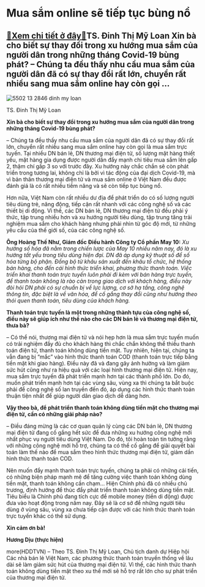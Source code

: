 Mua sắm online sẽ tiếp tục bùng nổ
==================================

[:gift:Xem chi tiết ở đây:gift:](https://hddtvn.com/mua-sam-online-se-tiep-tuc-bung-no/)TS. Đinh Thị Mỹ Loan Xin bà cho biết sự thay đổi trong xu hướng mua sắm của người dân trong những tháng Covid-19 bùng phát? – Chúng ta đều thấy nhu cầu mua sắm của người dân đã có sự thay đổi rất lớn, chuyển rất nhiều sang mua sắm online hay còn gọi …
-----------------------------------------------------------------------------------------------------------------------------------------------------------------------------------------------------------------------------------------------------------





![5502 13 2846 dinh my loan](https://haiquanonline.com.vn/stores/news_dataimages/anhntp/082020/24/18/in_article/5502_13-_2846_Dinh_My_Loan.jpg?rt=20200825085649 "undefined")


TS. Đinh Thị Mỹ Loan



**Xin bà cho biết sự thay đổi trong xu hướng mua sắm của người dân trong những tháng Covid-19 bùng phát?**


– Chúng ta đều thấy nhu cầu mua sắm của người dân đã có sự thay đổi rất lớn, chuyển rất nhiều sang mua sắm online hay còn gọi là mua sắm trực tuyến. Tại nhiều DN bán lẻ, DN thương mại điện tử, số lượng mặt hàng thiết yếu, mặt hàng gia dụng được người dân đẩy mạnh chi tiêu mua sắm lên gấp 2, thậm chí gấp 3 so với trước đây. Xu hướng này chắc chắn sẽ còn phát triển trong tương lai, không chỉ là bởi vì tác động của đại dịch Covid-19, mà vì bản thân thương mại điện tử và mua sắm online ở Việt Nam đều được đánh giá là có rất nhiều tiềm năng và sẽ còn tiếp tục bùng nổ.


Hơn nữa, Việt Nam còn rất nhiều dư địa để phát triển do có số lượng người tiêu dùng trẻ, năng động, tiếp cận rất nhanh với các công nghệ số và các thiết bị di động. Vì thế, các DN bán lẻ, DN thương mại điện tử đều phải ý thức, tập trung nhiều hơn và xu hướng người tiêu dùng, tập trung tăng trải nghiệm mua sắm cho khách hàng nhưng phải nhìn từ góc độ mới, từ những yêu cầu của thế giới số, của các công nghệ số.





**Ông Hoàng Thế Như, Giám đốc Điều hành Công ty Cổ phần May 10:** 
*Xu hướng số hóa đã nằm trong chiến lược của May 10 nhiều năm nay, đó là xu hướng tất yếu trong tiêu dùng hiện đại. DN đã áp dụng kỹ thuật số để số hóa từng bộ phận. Đồng bộ từ khâu sản xuất đến khâu tổ chức, hệ thống bán hàng, cho đến cái hình thức triển khai, phương thức thanh toán. Việc triển khai thanh toán trực tuyến luôn phải đi kèm với bán hàng trực tuyến, để thanh toán không là rào cản trong giao dịch với khách hàng, điều này đòi hỏi DN phải có sự chuẩn bị về lực lượng, cơ sở hạ tầng, công nghệ thông tin, đặc biệt là về văn hóa, để cố gắng thay đổi cũng như hướng theo thói quen thanh toán, tiêu dùng của khách hàng.*






**Thanh toán trực tuyến là một trong những thành tựu của công nghệ số, điều này sẽ giúp ích như thế nào cho các DN bán lẻ và thương mại điện tử, thưa bà?**


– Có thể nói, thương mại điện tử và nói hẹp hơn là mua sắm trực tuyến muốn có trải nghiệm đầy đủ cho khách hàng thì chắc chắn không thể thiếu thanh toán điện tử, thanh toán không dùng tiền mặt. Tuy nhiên, hiện tại, chúng ta vẫn đang bị “mắc” vào hình thức thanh toán COD (thanh toán trực tiếp bằng tiền mặt khi giao hàng). Điều này đã và đang gây ảnh hưởng và làm giảm sức hút cũng như ra hiệu quả với các loại hình thương mại điện tử. Hiện nay, mua sắm trực tuyến đã phát triển mạnh hơn tại các thành phố lớn. Do đó, muốn phát triển mạnh hơn tại các vùng sâu, vùng xa thì chúng ta bắt buộc phải để công nghệ số lan truyền đến đó, áp dụng các hình thức thanh toán thuận tiện nhất để giúp người dân giao dịch dễ dàng hơn.


**Vậy theo bà, để phát triển thanh toán không dùng tiền mặt cho thương mại điện tử, cần có những giải pháp nào?**


– Điều đáng mừng là các cơ quan quản lý cùng các DN bán lẻ, DN thương mại điện tử đang cố gắng hết sức để đưa những xu hướng công nghệ mới nhất phục vụ người tiêu dùng Việt Nam. Do đó, tôi hoàn toàn tin tưởng rằng với những công nghệ mới hỗ trợ, chúng ta có thể cố gắng để giải quyết bài toán làm thế nào để mua sắm theo hình thức thương mại điện tử, giảm dần hình thức thanh toán COD.


Nên muốn đẩy mạnh thanh toán trực tuyến, chúng ta phải có những cải tiến, có những biện pháp mạnh mẽ để tăng cường việc thanh toán không dùng tiền mặt, thanh toán không cần chạm… Hiện Chính phủ đã có nhiều chủ trương, định hướng để thúc đẩy phát triển thanh toán không dùng tiền mặt. Tiêu biểu là Chính phủ đang tích cực để mobile money (tiền di động) được đưa vào hoạt động trong năm nay. Đây sẽ là cơ sở để những người tiêu dùng ở vùng sâu, vùng xa chưa tiếp cận được với các hình thức thanh toán trực tuyến khác có thể sử dụng.


**Xin cảm ơn bà!**




**Hương Dịu (thực hiện)**



more(HDDTVN) – Theo TS. Đinh Thị Mỹ Loan, Chủ tịch danh dự Hiệp hội Các nhà bán lẻ Việt Nam, các phương thức thanh toán truyền thống về lâu dài sẽ làm giảm sức hút của thương mại điện tử. Vì thế, các hình thức thanh toán không dùng tiền mặt theo xu thế mới sẽ hỗ trợ rất lớn cho sự phát triển của thương mại điện tử.

